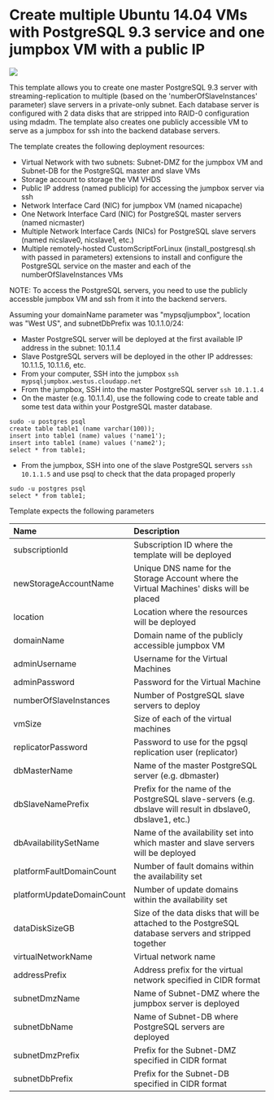 # Create multiple Ubuntu 14.04 VMs with PostgreSQL 9.3 service and one jumpbox VM with a public IP

<a href="https://azuredeploy.net/" target="_blank">
    <img src="http://azuredeploy.net/deploybutton.png"/>
</a>

This template allows you to create one master PostgreSQL 9.3 server with streaming-replication to multiple (based on the 'numberOfSlaveInstances' parameter) slave servers in a private-only subnet. Each database server is configured with 2 data disks that are stripped into RAID-0 configuration using mdadm. The template also creates one publicly accessible VM to serve as a jumpbox for ssh into the backend database servers.

The template creates the following deployment resources:
* Virtual Network with two subnets: Subnet-DMZ for the jumpbox VM and Subnet-DB for the PostgreSQL master and slave VMs
* Storage account to storage the VM VHDS
* Public IP address (named publicip) for accessing the jumpbox server via ssh
* Network Interface Card (NIC) for jumpbox VM (named nicapache)
* One Network Interface Card (NIC) for PostgreSQL master servers (named nicmaster)
* Multiple Network Interface Cards (NICs) for PostgreSQL slave servers (named nicslave0, nicslave1, etc.)
* Multiple remotely-hosted CustomScriptForLinux (install_postgresql.sh with passed in parameters) extensions to install and configure the PostgreSQL service on the master and each of the numberOfSlaveInstances VMs

NOTE: To access the PostgreSQL servers, you need to use the publicly accessble jumpbox VM and ssh from it into the backend servers.

Assuming your domainName parameter was "mypsqljumpbox", location was "West US", and subnetDbPrefix was 10.1.1.0/24:
* Master PostgreSQL server will be deployed at the first available IP address in the subnet: 10.1.1.4
* Slave PostgreSQL servers will be deployed in the other IP addresses: 10.1.1.5, 10.1.1.6, etc.
* From your computer, SSH into the jumpbox `ssh mypsqljumpbox.westus.cloudapp.net`
* From the jumpbox, SSH into the master PostgreSQL server `ssh 10.1.1.4`
* On the master (e.g. 10.1.1.4), use the following code to create table and some test data within your PostgreSQL master database.

```
sudo -u postgres psql
create table table1 (name varchar(100));
insert into table1 (name) values ('name1');
insert into table1 (name) values ('name2');
select * from table1;
```

* From the jumpbox, SSH into one of the slave PostgreSQL servers `ssh 10.1.1.5` and use psql to check that the data propaged properly

```
sudo -u postgres psql
select * from table1;
```

Template expects the following parameters

| Name   | Description    |
|:--- |:---|
| subscriptionId  | Subscription ID where the template will be deployed |
| newStorageAccountName  | Unique DNS name for the Storage Account where the Virtual Machines' disks will be placed |
| location | Location where the resources will be deployed |
| domainName | Domain name of the publicly accessible jumpbox VM |
| adminUsername  | Username for the Virtual Machines  |
| adminPassword  | Password for the Virtual Machine  |
| numberOfSlaveInstances  | Number of PostgreSQL slave servers to deploy |
| vmSize | Size of each of the virtual machines |
| replicatorPassword | Password to use for the pgsql replication user (replicator) |
| dbMasterName | Name of the master PostgreSQL server (e.g. dbmaster) |
| dbSlaveNamePrefix | Prefix for the name of the PostgreSQL slave-servers (e.g. dbslave will result in dbslave0, dbslave1, etc.) |
| dbAvailabilitySetName | Name of the availability set into which master and slave servers will be deployed |
| platformFaultDomainCount | Number of fault domains within the availability set |
| platformUpdateDomainCount | Number of update domains within the availability set |
| dataDiskSizeGB | Size of the data disks that will be attached to the PostgreSQL database servers and stripped together |
| virtualNetworkName | Virtual network name |
| addressPrefix | Address prefix for the virtual network specified in CIDR format |
| subnetDmzName | Name of Subnet-DMZ where the jumpbox server is deployed |
| subnetDbName | Name of Subnet-DB where PostgreSQL servers are deployed |
| subnetDmzPrefix | Prefix for the Subnet-DMZ specified in CIDR format |
| subnetDbPrefix | Prefix for the Subnet-DB specified in CIDR format |
